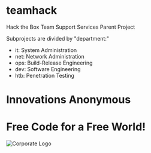 # teamhack
Hack the Box Team Support Services Parent Project

Subprojects are divided by "department:"
- it:  System  Administration
- net: Network Administration
- ops: Build-Release Engineering
- dev: Software      Engineering
- htb: Penetration Testing

# Innovations Anonymous
Free Code for a Free World!
==========
![Corporate Logo](https://innovanon-inc.github.io/assets/images/logo.gif)

